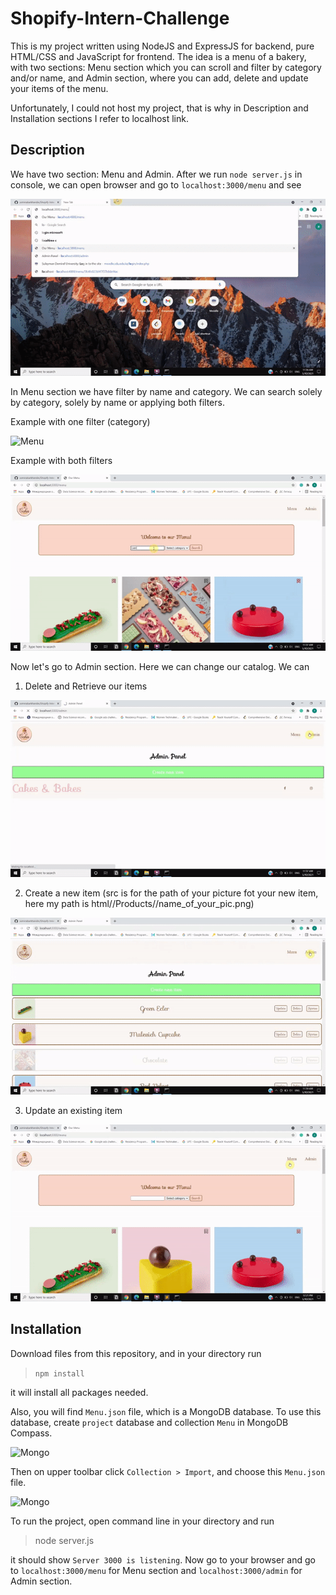 # Shopify-Intern-Challenge
This is my project written using NodeJS and ExpressJS for backend, pure HTML/CSS and JavaScript for frontend.
The idea is a menu of a bakery, with two sections: Menu section which you can scroll and filter by category and/or name, and Admin section, where you can add, delete and update your items of the menu.

Unfortunately, I could not host my project, that is why in Description and Installation sections I refer to localhost link.  

## Description
We have two section: Menu and Admin. After we run ```node server.js``` in console, we can open browser and go to ```localhost:3000/menu``` and see  

![Menu](/gifs/menu.gif)  

In Menu section we have filter by name and category. We can search solely by category, solely by name or applying both filters.  

Example with one filter (category)  

![Menu](/gifs/category.gif)  

Example with both filters  

![Menu](/gifs/catname.gif)  

Now let's go to Admin section. Here we can change our catalog. We can  
1) Delete and Retrieve our items  

![Admin](/gifs/delret.gif)  

2) Create a new item (src is for the path of your picture fot your new item, here my path is html//Products//name_of_your_pic.png)  

![Admin](/gifs/create.gif)  

3) Update an existing item  

![Admin](/gifs/upd.gif)  

## Installation
Download files from this repository, and in your directory run 
> ``` npm install ```
> >
it will install all packages needed.  

Also, you will find ```Menu.json``` file, which is a MongoDB database. To use this database, create ```project``` database and collection ```Menu``` in MongoDB Compass.  

![Mongo](/gifs/mongo.gif)  

Then on upper toolbar click ```Collection > Import```, and choose this ```Menu.json``` file.  

![Mongo](/gifs/jsonmongo.gif)  

To run the project, open command line in your directory and run
> node server.js
> >
it should show ```Server 3000 is listening```. Now go to your browser and go to ```localhost:3000/menu``` for Menu section and ```localhost:3000/admin``` for Admin section.  

